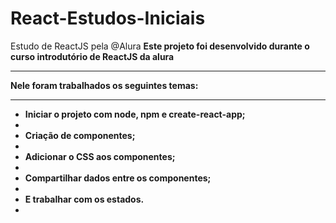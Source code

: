 # React-Estudos-Iniciais
Estudo de ReactJS pela @Alura
<h>
<b>Este projeto foi desenvolvido durante o curso introdutório de ReactJS da alura<b/><hr>
<p>Nele foram trabalhados os seguintes temas:<p/>
<hr>
<ul>
  <li>
    Iniciar o projeto com node, npm e create-react-app;
  <li/>
  <li>
    Criação de componentes;
  <li/>
  <li>
    Adicionar o CSS aos componentes;
  <li/>
  <li>
    Compartilhar dados entre os componentes;
  <li/>
  <li>
    E trabalhar com os estados.
  <li/>
<ul/>
